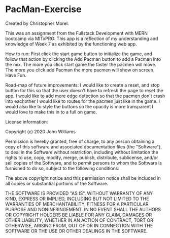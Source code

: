 # PacMan-Exercise
Created by Christopher Morel.

This was an assignment from the Fullstack Development with MERN bootcamp via MITxPRO. This app is a reflection of my understanding and knowledge of Week 7 as exhibited by the functioning web app. 

How to run: 
First click the start game button to initialize the game, and follow that action by clicking the Add Pacman button to add a Pacman into the mix. 
The more you click start game the faster the pacmen will move.
The more you click add Pacman the more pacmen will show on screen.
Have Fun.
 
Road-map of future improvements:
I would like to create a reset, and stop button for this so that the user doesn't have to refresh the page to reset the app.
I would like to add more edge detection so that the pacmen don't crash into eachother
I would like to routes for the pacmen just like in the game.
I would also like to style the buttons so the opacity is more transparent
I would love to make this in to a full on game.

License information:

Copyright (c) 2020 John Williams

Permission is hereby granted, free of charge, to any person obtaining a copy
of this software and associated documentation files (the "Software"), to deal
in the Software without restriction, including without limitation the rights
to use, copy, modify, merge, publish, distribute, sublicense, and/or sell
copies of the Software, and to permit persons to whom the Software is
furnished to do so, subject to the following conditions:

The above copyright notice and this permission notice shall be included in all
copies or substantial portions of the Software.

THE SOFTWARE IS PROVIDED "AS IS", WITHOUT WARRANTY OF ANY KIND, EXPRESS OR
IMPLIED, INCLUDING BUT NOT LIMITED TO THE WARRANTIES OF MERCHANTABILITY,
FITNESS FOR A PARTICULAR PURPOSE AND NONINFRINGEMENT. IN NO EVENT SHALL THE
AUTHORS OR COPYRIGHT HOLDERS BE LIABLE FOR ANY CLAIM, DAMAGES OR OTHER
LIABILITY, WHETHER IN AN ACTION OF CONTRACT, TORT OR OTHERWISE, ARISING FROM,
OUT OF OR IN CONNECTION WITH THE SOFTWARE OR THE USE OR OTHER DEALINGS IN THE
SOFTWARE. 

